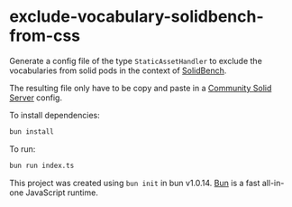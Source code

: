 # exclude-vocabulary-solidbench-from-css
Generate a config file of the type `StaticAssetHandler` to exclude the vocabularies from solid pods in the context of [SolidBench](https://github.com/SolidBench/SolidBench.js).

The resulting file only have to be copy and paste in a [Community Solid Server](https://github.com/CommunitySolidServer/CommunitySolidServer) config.

To install dependencies:

```bash
bun install
```

To run:

```bash
bun run index.ts
```

This project was created using `bun init` in bun v1.0.14. [Bun](https://bun.sh) is a fast all-in-one JavaScript runtime.

